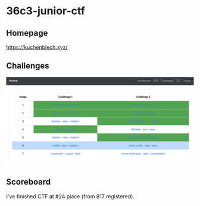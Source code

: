 # 36c3-junior-ctf

## Homepage
https://kuchenblech.xyz/

## Challenges

![challenges.png](challenges.png)

## Scoreboard

I've finished CTF at #24 place (from 817 registered).
